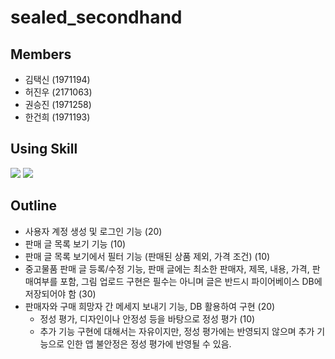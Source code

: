 # sealed_secondhand

## Members
* 김택신 (1971194)
* 허진우 (2171063)
* 권승진 (1971258)
* 한건희 (1971193)

## Using Skill
<img src="https://img.shields.io/badge/Kotlin-F48E00?style=flat&logo=Kotlin&logoColor=white"/> <img src="https://img.shields.io/badge/Firebase-FFCA28?style=flat&logo=Firebase&logoColor=white"/>

## Outline
- 사용자 계정 생성 및 로그인 기능 (20)
- 판매 글 목록 보기 기능 (10)
- 판매 글 목록 보기에서 필터 기능 (판매된 상품 제외, 가격 조건) (10)
- 중고물품 판매 글 등록/수정 기능, 판매 글에는 최소한 판매자, 제목, 내용, 가격, 판매여부를 포함, 그림 업로드 구현은 필수는 아니며 글은 반드시 파이어베이스 DB에 저장되어야 함 (30)
- 판매자와 구매 희망자 간 메세지 보내기 기능, DB 활용하여 구현 (20)
    - 정성 평가, 디자인이나 안정성 등을 바탕으로 정성 평가 (10)
    - 추가 기능 구현에 대해서는 자유이지만, 정성 평가에는 반영되지 않으며 추가 기능으로 인한 앱 불안정은 정성 평가에 반영될 수 있음.
